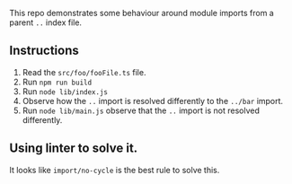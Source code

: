 This repo demonstrates some behaviour around module imports from a parent `..` index file. 

## Instructions 

1. Read the `src/foo/fooFile.ts` file. 
2. Run `npm run build`
3. Run `node lib/index.js`
4. Observe how the `..` import is resolved differently to the `../bar` import. 
6. Run `node lib/main.js` observe that the `..` import is not resolved differently. 

## Using linter to solve it. 

It looks like `import/no-cycle` is the best rule to solve this. 